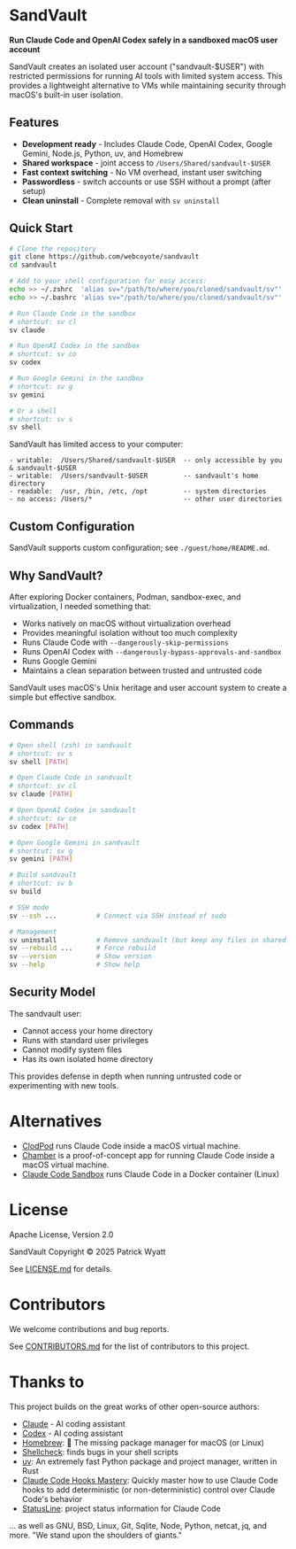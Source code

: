# SandVault

**Run Claude Code and OpenAI Codex safely in a sandboxed macOS user account**

SandVault creates an isolated user account ("sandvault-$USER") with restricted permissions for running AI tools with limited system access. This provides a lightweight alternative to VMs while maintaining security through macOS's built-in user isolation.


## Features

- **Development ready** - Includes Claude Code, OpenAI Codex, Google Gemini, Node.js, Python, uv, and Homebrew
- **Shared workspace** - joint access to `/Users/Shared/sandvault-$USER`
- **Fast context switching** - No VM overhead, instant user switching
- **Passwordless** - switch accounts or use SSH without a prompt (after setup)
- **Clean uninstall** - Complete removal with `sv uninstall`


## Quick Start

```bash
# Clone the repository
git clone https://github.com/webcoyote/sandvault
cd sandvault

# Add to your shell configuration for easy access:
echo >> ~/.zshrc  'alias sv="/path/to/where/you/cloned/sandvault/sv"'
echo >> ~/.bashrc 'alias sv="/path/to/where/you/cloned/sandvault/sv"'

# Run Claude Code in the sandbox
# shortcut: sv cl
sv claude

# Run OpenAI Codex in the sandbox
# shortcut: sv co
sv codex

# Run Google Gemini in the sandbox
# shortcut: sv g
sv gemini

# Or a shell
# shortcut: sv s
sv shell
```

SandVault has limited access to your computer:

```
- writable:  /Users/Shared/sandvault-$USER  -- only accessible by you & sandvault-$USER
- writable:  /Users/sandvault-$USER         -- sandvault's home directory
- readable:  /usr, /bin, /etc, /opt         -- system directories
- no access: /Users/*                       -- other user directories
```


## Custom Configuration

SandVault supports custom configuration; see `./guest/home/README.md`.


## Why SandVault?

After exploring Docker containers, Podman, sandbox-exec, and virtualization, I needed something that:

- Works natively on macOS without virtualization overhead
- Provides meaningful isolation without too much complexity
- Runs Claude Code with `--dangerously-skip-permissions`
- Runs OpenAI Codex with `--dangerously-bypass-approvals-and-sandbox`
- Runs Google Gemini
- Maintains a clean separation between trusted and untrusted code

SandVault uses macOS's Unix heritage and user account system to create a simple but effective sandbox.


## Commands

```bash
# Open shell (zsh) in sandvault
# shortcut: sv s
sv shell [PATH]

# Open Claude Code in sandvault
# shortcut: sv cl
sv claude [PATH]

# Open OpenAI Codex in sandvault
# shortcut: sv co
sv codex [PATH]

# Open Google Gemini in sandvault
# shortcut: sv g
sv gemini [PATH]

# Build sandvault
# shortcut: sv b
sv build

# SSH mode
sv --ssh ...          # Connect via SSH instead of sudo

# Management
sv uninstall          # Remove sandvault (but keep any files in shared directory)
sv --rebuild ...      # Force rebuild
sv --version          # Show version
sv --help             # Show help
```


## Security Model

The sandvault user:

- Cannot access your home directory
- Runs with standard user privileges
- Cannot modify system files
- Has its own isolated home directory

This provides defense in depth when running untrusted code or experimenting with new tools.


# Alternatives

- [ClodPod](https://github.com/webcoyote/clodpod) runs Claude Code inside a macOS virtual machine.
- [Chamber](https://github.com/cirruslabs/chamber) is a proof-of-concept app for running Claude Code inside a macOS virtual machine.
- [Claude Code Sandbox](https://github.com/textcortex/claude-code-sandbox) runs Claude Code in a Docker container (Linux)


# License

Apache License, Version 2.0

SandVault Copyright © 2025 Patrick Wyatt

See [LICENSE.md](LICENSE.md) for details.


# Contributors

We welcome contributions and bug reports.

See [CONTRIBUTORS.md](CONTRIBUTORS.md) for the list of contributors to this project.


# Thanks to

This project builds on the great works of other open-source authors:

- [Claude](https://www.anthropic.com/claude) - AI coding assistant
- [Codex](https://openai.com/codex/) - AI coding assistant
- [Homebrew](https://brew.sh): 🍺 The missing package manager for macOS (or Linux)
- [Shellcheck](https://www.shellcheck.net): finds bugs in your shell scripts
- [uv](https://docs.astral.sh/uv/): An extremely fast Python package and project manager, written in Rust
- [Claude Code Hooks Mastery](https://github.com/disler/claude-code-hooks-mastery): Quickly master how to use Claude Code hooks to add deterministic (or non-deterministic) control over Claude Code's behavior
- [StatusLine](https://gist.github.com/dhkts1/55709b1925b94aec55083dd1da9d8f39): project status information for Claude Code

... as well as GNU, BSD, Linux, Git, Sqlite, Node, Python, netcat, jq, and more. "We stand upon the shoulders of giants."
